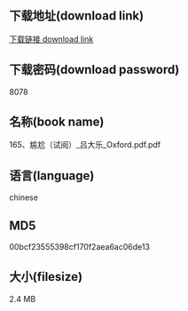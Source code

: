 ## 下载地址(download link)
[下载链接 download link](https://voluble-croquembouche-d321dc.netlify.app/?s=165%E3%80%81%E5%B0%B4%E5%B0%AC%EF%BC%88%E8%AF%95%E9%98%85%EF%BC%89_%E5%90%95%E5%A4%A7%E4%B9%90_Oxford.pdf)

## 下载密码(download password)
8078

## 名称(book name)
165、尴尬（试阅）_吕大乐_Oxford.pdf.pdf

## 语言(language)
chinese

## MD5
00bcf23555398cf170f2aea6ac06de13

## 大小(filesize)
2.4 MB
